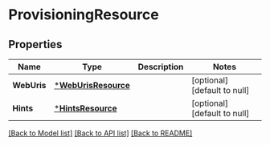 # ProvisioningResource

## Properties
Name | Type | Description | Notes
------------ | ------------- | ------------- | -------------
**WebUris** | [***WebUrisResource**](WebUrisResource.md) |  | [optional] [default to null]
**Hints** | [***HintsResource**](HintsResource.md) |  | [optional] [default to null]

[[Back to Model list]](../README.md#documentation-for-models) [[Back to API list]](../README.md#documentation-for-api-endpoints) [[Back to README]](../README.md)


